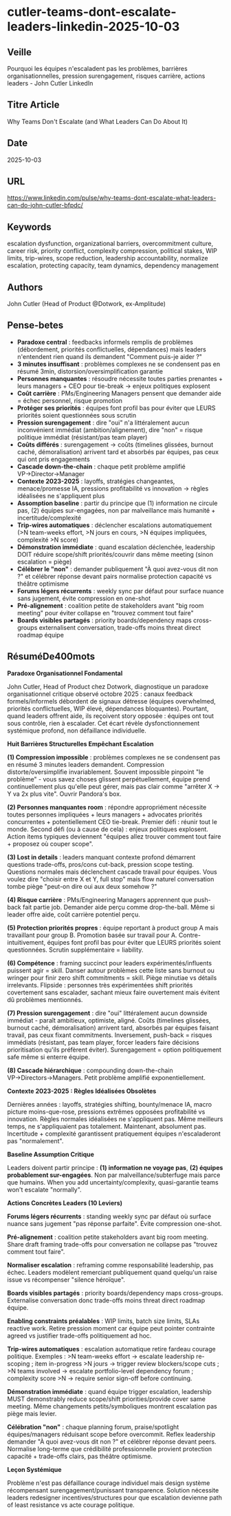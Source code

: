 # cutler-teams-dont-escalate-leaders-linkedin-2025-10-03

## Veille
Pourquoi les équipes n'escaladent pas les problèmes, barrières organisationnelles, pression surengagement, risques carrière, actions leaders - John Cutler LinkedIn

## Titre Article
Why Teams Don't Escalate (and What Leaders Can Do About It)

## Date
2025-10-03

## URL
https://www.linkedin.com/pulse/why-teams-dont-escalate-what-leaders-can-do-john-cutler-bfpdc/

## Keywords
escalation dysfunction, organizational barriers, overcommitment culture, career risk, priority conflict, complexity compression, political stakes, WIP limits, trip-wires, scope reduction, leadership accountability, normalize escalation, protecting capacity, team dynamics, dependency management

## Authors
John Cutler (Head of Product @Dotwork, ex-Amplitude)

## Pense-betes
- **Paradoxe central** : feedbacks informels remplis de problèmes (débordement, priorités conflictuelles, dépendances) mais leaders n'entendent rien quand ils demandent "Comment puis-je aider ?"
- **3 minutes insuffisant** : problèmes complexes ne se condensent pas en résumé 3min, distorsion/oversimplification garantie
- **Personnes manquantes** : résoudre nécessite toutes parties prenantes + leurs managers + CEO pour tie-break → enjeux politiques explosent
- **Coût carrière** : PMs/Engineering Managers pensent que demander aide = échec personnel, risque promotion
- **Protéger ses priorités** : équipes font profil bas pour éviter que LEURS priorités soient questionnées sous scrutin
- **Pression surengagement** : dire "oui" n'a littéralement aucun inconvénient immédiat (ambition/alignement), dire "non" = risque politique immédiat (résistant/pas team player)
- **Coûts différés** : surengagement → coûts (timelines glissées, burnout caché, démoralisation) arrivent tard et absorbés par équipes, pas ceux qui ont pris engagements
- **Cascade down-the-chain** : chaque petit problème amplifié VP→Director→Manager
- **Contexte 2023-2025** : layoffs, stratégies changeantes, menace/promesse IA, pressions profitabilité vs innovation → règles idéalisées ne s'appliquent plus
- **Assomption baseline** : partir du principe que (1) information ne circule pas, (2) équipes sur-engagées, non par malveillance mais humanité + incertitude/complexité
- **Trip-wires automatiques** : déclencher escalations automatiquement (>N team-weeks effort, >N jours en cours, >N équipes impliquées, complexité >N score)
- **Démonstration immédiate** : quand escalation déclenchée, leadership DOIT réduire scope/shift priorités/couvrir dans même meeting (sinon escalation = piège)
- **Célébrer le "non"** : demander publiquement "À quoi avez-vous dit non ?" et célébrer réponse devant pairs normalise protection capacité vs théâtre optimisme
- **Forums légers récurrents** : weekly sync par défaut pour surface nuance sans jugement, évite compression en one-shot
- **Pré-alignement** : coalition petite de stakeholders avant "big room meeting" pour éviter collapse en "trouvez comment tout faire"
- **Boards visibles partagés** : priority boards/dependency maps cross-groups externalisent conversation, trade-offs moins threat direct roadmap équipe

## RésuméDe400mots

**Paradoxe Organisationnel Fondamental**

John Cutler, Head of Product chez Dotwork, diagnostique un paradoxe organisationnel critique observé octobre 2025 : canaux feedback formels/informels débordent de signaux détresse (équipes overwhelmed, priorités conflictuelles, WIP élevé, dépendances bloquantes). Pourtant, quand leaders offrent aide, ils reçoivent story opposée : équipes ont tout sous contrôle, rien à escalader. Cet écart révèle dysfonctionnement systémique profond, non défaillance individuelle.

**Huit Barrières Structurelles Empêchant Escalation**

**(1) Compression impossible** : problèmes complexes ne se condensent pas en résumé 3 minutes leaders demandent. Compression distorte/oversimplifie invariablement. Souvent impossible pinpoint "le problème" - vous savez choses glissent perpétuellement, équipe prend continuellement plus qu'elle peut gérer, mais pas clair comme "arrêter X → Y va 2x plus vite". Ouvrir Pandora's box.

**(2) Personnes manquantes room** : répondre appropriément nécessite toutes personnes impliquées + leurs managers + advocates priorités concurrentes + potentiellement CEO tie-break. Premier défi : réunir tout le monde. Second défi (ou à cause de cela) : enjeux politiques explosent. Action items typiques deviennent "équipes allez trouver comment tout faire + proposez où couper scope".

**(3) Lost in details** : leaders manquant contexte profond démarrent questions trade-offs, pros/cons cut-back, pression scope testing. Questions normales mais déclenchent cascade travail pour équipes. Vous voulez dire "choisir entre X et Y, full stop" mais flow naturel conversation tombe piège "peut-on dire oui aux deux somehow ?"

**(4) Risque carrière** : PMs/Engineering Managers apprennent que push-back fait partie job. Demander aide perçu comme drop-the-ball. Même si leader offre aide, coût carrière potentiel perçu.

**(5) Protection priorités propres** : équipe reportant à product group A mais travaillant pour group B. Promotion basée sur travail pour A. Contre-intuitivement, équipes font profil bas pour éviter que LEURS priorités soient questionnées. Scrutin supplémentaire = liability.

**(6) Compétence** : framing succinct pour leaders expérimentés/influents puissent agir = skill. Danser autour problèmes cette liste sans burnout ou wringer pour finir zero shift commitments = skill. Piège minutiae vs détails irrelevants. Flipside : personnes très expérimentées shift priorités covertement sans escalader, sachant mieux faire ouvertement mais évitent dû problèmes mentionnés.

**(7) Pression surengagement** : dire "oui" littéralement aucun downside immédiat - paraît ambitieux, optimiste, aligné. Coûts (timelines glissées, burnout caché, démoralisation) arrivent tard, absorbés par équipes faisant travail, pas ceux fixant commitments. Inversement, push-back = risques immédiats (résistant, pas team player, forcer leaders faire décisions prioritisation qu'ils préfèrent éviter). Surengagement = option politiquement safe même si enterre équipe.

**(8) Cascade hiérarchique** : compounding down-the-chain VP→Directors→Managers. Petit problème amplifié exponentiellement.

**Contexte 2023-2025 : Règles Idéalisées Obsolètes**

Dernières années : layoffs, stratégies shifting, bounty/menace IA, macro picture moins-que-rose, pressions extrêmes opposées profitabilité vs innovation. Règles normales idéalisées ne s'appliquent pas. Même meilleurs temps, ne s'appliquaient pas totalement. Maintenant, absolument pas. Incertitude + complexité garantissent pratiquement équipes n'escaladeront pas "normalement".

**Baseline Assumption Critique**

Leaders doivent partir principe : **(1) information ne voyage pas**, **(2) équipes probablement sur-engagées**. Non par malveillance/subterfuge mais parce que humains. When you add uncertainty/complexity, quasi-garantie teams won't escalate "normally".

**Actions Concrètes Leaders (10 Leviers)**

**Forums légers récurrents** : standing weekly sync par défaut où surface nuance sans jugement "pas réponse parfaite". Évite compression one-shot.

**Pré-alignement** : coalition petite stakeholders avant big room meeting. Share draft framing trade-offs pour conversation ne collapse pas "trouvez comment tout faire".

**Normaliser escalation** : reframing comme responsabilité leadership, pas échec. Leaders modèlent remerciant publiquement quand quelqu'un raise issue vs récompenser "silence héroïque".

**Boards visibles partagés** : priority boards/dependency maps cross-groups. Externalise conversation donc trade-offs moins threat direct roadmap équipe.

**Enabling constraints préalables** : WIP limits, batch size limits, SLAs reactive work. Retire pression moment car équipe peut pointer contrainte agreed vs justifier trade-offs politiquement ad hoc.

**Trip-wires automatiques** : escalation automatique retire fardeau courage politique. Exemples : >N team-weeks effort → escalate leadership re-scoping ; item in-progress >N jours → trigger review blockers/scope cuts ; >N teams involved → escalate portfolio-level dependency forum ; complexity score >N → require senior sign-off before continuing.

**Démonstration immédiate** : quand équipe trigger escalation, leadership MUST demonstrably reduce scope/shift priorities/provide cover same meeting. Même changements petits/symboliques montrent escalation pas piège mais levier.

**Célébration "non"** : chaque planning forum, praise/spotlight équipes/managers réduisant scope before overcommit. Reflex leadership demander "À quoi avez-vous dit non ?" et célébrer réponse devant peers. Normalise long-terme que crédibilité professionnelle provient protection capacité + trade-offs clairs, pas théâtre optimisme.

**Leçon Systémique**

Problème n'est pas défaillance courage individuel mais design système récompensant surengagement/punissant transparence. Solution nécessite leaders redesigner incentives/structures pour que escalation devienne path of least resistance vs acte courage politique.
